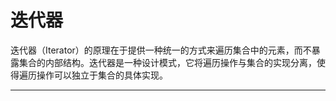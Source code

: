# 迭代器

迭代器（Iterator）的原理在于提供一种统一的方式来遍历集合中的元素，而不暴露集合的内部结构。迭代器是一种设计模式，它将遍历操作与集合的实现分离，使得遍历操作可以独立于集合的具体实现。

---


